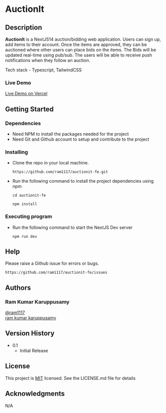 # AuctionIt

## Description

**AuctionIt** is a NextJS14 auction/bidding web application. Users can sign up, add items to their account. Once the items are approved, they can be auctioned where other users can place bids on the items. The Bids will be updated real-time using pub/sub. The users will be able to receive push notifications when they follow an auction.

Tech stack - Typescript, TailwindCSS

### Live Demo

[Live Demo on Vercel](TBA)

## Getting Started

### Dependencies

- Need NPM to install the packages needed for the project
- Need Git and Github account to setup and contribute to the project

### Installing

- Clone the repo in your local machine.

  ```
  https://github.com/ram1117/auctionit-fe.git
  ```

- Run the following command to install the project dependencies using npm
  ```
  cd auctionit-fe
  ```
  ```
  npm install
  ```

### Executing program

- Run the following command to start the NextJS Dev server

  ```
  npm run dev
  ```

## Help

Please raise a Github issue for errors or bugs.

```
https://github.com/ram1117/auctionit-fe/issues
```

## Authors

### Ram Kumar Karuppusamy

[@ram1117](https://github.com/ram1117) <br />
[ram kumar karuppusamy](https://www.linkedin.com/in/ram-kumar-karuppusamy/)

## Version History

- 0.1
  - Initial Release

## License

This project is [MIT](./LICENSE) licensed. See the LICENSE.md file for details

## Acknowledgments

N/A

